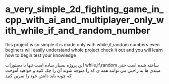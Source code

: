 # a_very_simple_2d_fighting_game_in_cpp_with_ai_and_multiplayer_only_with_while_if_and_random_number
this project is so simple 
it is made only with while,if,random numbers
even beginers will easily understand whole project
check it out and you will learn how to begin test your knowledge

این پروژه بسیار ساده است
تنها با دستورات while,if,random ساخته شده است
حتی مبتدی ها به راحتی می توانند همه ی کد را متوجه شوند
آن را چک کنید و خواهید آموخت که چونه باید دانش خود را تمرین کنید
